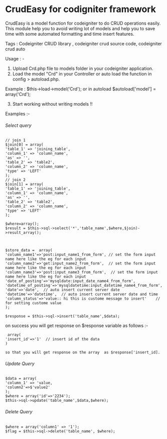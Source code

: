 # CrudEasy for codigniter framework
CrudEasy is a model function for codeigniter to do CRUD operations easily. This module help you to avoid writing lot of models and help you to save time with some automated formatting and time insert features. 

Tags : Codeigniter CRUD library , codeigniter crud source code, codeigniter crud auto

Usage : -

1. Upload Crd.php file to models folder in your codeigniter application.
2. Load the model "Crd" in your Controller or auto load the function in config > autoload.php.

Example : $this->load->model('Crd'); or in autoload $autoload['model'] = array('Crd');

3. Start working without writing models !! 

Examples :-

###### Select query 
```
// join 1 
$join[0] = array(
'table_1' => 'joining_table',
'column_1' => 'column_name',
'as' => '',
'table_2' => 'table2',
'column_2' => 'column_name',
'type' => 'LEFT'   
);		
// join 2
$join[1] = array(
'table_1' => 'joining_table',
'column_1' => 'column_name',
'as' => '',
'table_2' => 'table2',
'column_2' => 'column_name',
'type' => 'LEFT'   
);	

$where=array();
$result = $this->sql->select('*','table_name',$where,$join)->result_array();
						
            
   						
$store_data =  array(
'column_name1'=>'post:input_name1_from_form', // set the form input name here like the eg for each input
'column_name2'=>'get:input_name2_from_form',  // set the form input name here like the eg for each input   
'column_name3'=>'post:input_name3_from_form',  // set the form input name here like the eg for each input
'date_of_posting'=>'mysqldate:input_date_name4_from_form',   
'datetime_of_posting'=>'mysqldatetime:input_datetime_name4_from_form',
'date'=>'date',  // auto insert current server date 
'datetime'=>'datetime',  // auto insert current server date and time
'column_status'=>'value:: hi this is custome message to insert'    // for setting custome value 
);

$response = $this->sql->insert('table_name',$data);	         
```
on success you will get response on $response variable as follows :-
```
 array(
'insert_id'=>'1'  // insert id of the data 
)
```      
    so that you will get response on the array  as $response['insert_id].
 
 ###### Update Query
   
 ```   
$data = array(
'column_1' => 'value,
'column2'=>$'value2'
);
$where = array('id'=>'2234');
$this->sql->update('table_name',$data,$where);
```
   
   
  ###### Delete Query    
 ```       
$where = array('column1' => '1'); 
$flag = $this->sql->delete('table_name', $where);     
 ```        
       
